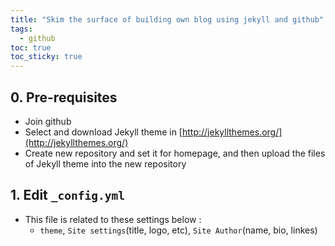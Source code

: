 ```yaml
---
title: "Skim the surface of building own blog using jekyll and github"
tags:
  - github
toc: true
toc_sticky: true
---
```


## 0. Pre-requisites
 - Join github
 - Select and download Jekyll theme in [http://jekyllthemes.org/](http://jekyllthemes.org/)
 - Create new repository and set it for homepage, and then upload the files of Jekyll theme into the new repository

## 1. Edit `_config.yml`
 - This file is related to these settings below :
   * `theme`, `Site settings`(title, logo, etc), `Site Author`(name, bio, linkes)
